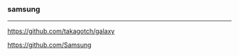 ### samsung
---
https://github.com/takagotch/galaxy

https://github.com/Samsung


```
```

```
```

```
```

